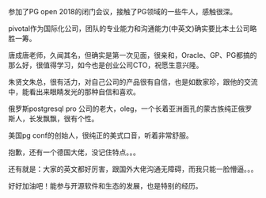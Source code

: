 参加了PG open 2018的闭门会议，接触了PG领域的一些牛人，感触很深。

pivotal作为国际化公司，团队的专业能力和沟通能力(中英文)确实要比本土公司略胜一筹。

唐成唐老师，久闻其名，但确实是第一次见面，很亲和，Oracle、GP、PG都搞的那么好，很值得学习，如今也是创业公司CTO，祝愿生意兴隆。

朱贤文朱总，很有活力，对自己公司的产品很有自信，也是如数家珍，跟他的交流中，能看出来眼睛发光的那种自信和喜欢。

俄罗斯postgresql pro 公司的老大，oleg，一个长着亚洲面孔的蒙古族纯正俄罗斯人，长发飘飘，很有个性。

美国pg conf的创始人，很纯正的美式口音，听着非常舒服。

抱歉，还有一个德国大佬，没记住特点。。。

还有就是：大家的英文都好厉害，跟国外大佬沟通无障碍，而我只能一脸懵逼。。。



好好加油吧！能参与开源软件和生态的发展，也是特别的经历。